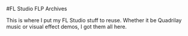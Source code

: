 #FL Studio FLP Archives

This is where I put my FL Studio stuff to reuse. Whether it be Quadrilay music or visual effect demos, I got them all here.
